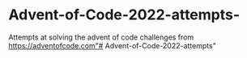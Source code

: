 # Advent-of-Code-2022-attempts-
Attempts at solving the advent of code challenges from https://adventofcode.com"# Advent-of-Code-2022-attempts"  
